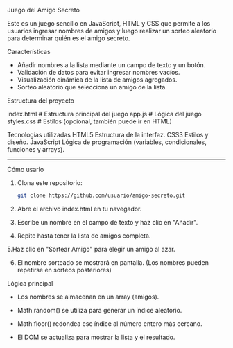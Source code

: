 Juego del Amigo Secreto

Este es un juego sencillo en JavaScript, HTML y CSS que permite a los usuarios ingresar nombres de amigos y luego realizar un sorteo aleatorio para determinar quién es el amigo secreto.  


Características
- Añadir nombres a la lista mediante un campo de texto y un botón.
- Validación de datos para evitar ingresar nombres vacíos.
- Visualización dinámica de la lista de amigos agregados.
- Sorteo aleatorio que selecciona un amigo de la lista.

Estructura del proyecto

index.html # Estructura principal del juego
app.js # Lógica del juego
styles.css # Estilos (opcional, también puede ir en HTML)


Tecnologías utilizadas
HTML5  Estructura de la interfaz.
CSS3  Estilos y diseño.
JavaScript Lógica de programación (variables, condicionales, funciones y arrays).

---

Cómo usarlo
1. Clona este repositorio:
   ```bash
   git clone https://github.com/usuario/amigo-secreto.git

2. Abre el archivo index.html en tu navegador.

3. Escribe un nombre en el campo de texto y haz clic en "Añadir".

4. Repite hasta tener la lista de amigos completa.

5.Haz clic en "Sortear Amigo" para elegir un amigo al azar.

6. El nombre sorteado se mostrará en pantalla.
(Los nombres pueden repetirse en sorteos posteriores)

Lógica principal
- Los nombres se almacenan en un array (amigos).

- Math.random() se utiliza para generar un índice aleatorio.

- Math.floor() redondea ese índice al número entero más cercano.

- El DOM se actualiza para mostrar la lista y el resultado.
